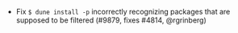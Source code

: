 - Fix `$ dune install -p` incorrectly recognizing packages that are supposed to
  be filtered (#9879, fixes #4814, @rgrinberg)
